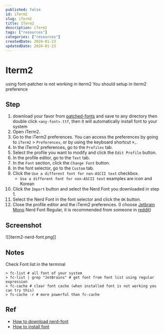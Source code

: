 ```yaml
---
published: false
id: iTerm2
slug: iTerm2
title: ITerm2
description: iTerm2
tags: ["resources"]
categories: ["resources"]
createdDate: 2024-01-23
updatedDate: 2024-01-23
---
```


# Iterm2

using font-patcher is not working in iterm2
You should setup in iterm2 preference

## Step
1. download your favor from [patched-fonts](https://github.com/ryanoasis/nerd-fonts/tree/master/patched-fonts) and save to any directory then double click `<any-font>.ttf`, then it will automatically install font to your system
2.  Open iTerm2.
3.  Go to the iTerm2 preferences. You can access the preferences by going to `iTerm2` > `Preferences`, or by using the keyboard shortcut `⌘,`.
4.  In the iTerm2 preferences, go to the `Profiles` tab.
5.  Select the profile you want to modify and click the `Edit Profile` button.
6.  In the profile editor, go to the `Text` tab.
7.  In the `Font` section, click the `Change Font` button.
8.  In the font selector, go to the `Custom` tab.
9.  Click the `Use a different font for non-ASCII text` checkbox.
	- `Use a different font for non-ASCII text` examples are icon and Korean
10.  Click the `Import` button and select the Nerd Font you downloaded in step 1.
11.  Select the Nerd Font in the font selector and click the `OK` button.
12.  Close the profile editor and the iTerm2 preferences.
(I choose [Jetbrain Mono](https://github.com/ryanoasis/nerd-fonts/blob/master/patched-fonts/JetBrainsMono/Ligatures/Regular/complete/JetBrains%20Mono%20Nerd%20Font%20Complete%20Mono%20Regular.ttf) Nerd Font Regular, it is recommended from someone in [reddit](https://www.reddit.com/r/linuxquestions/comments/kz8d27/what_is_your_favorite_nerd_font_if_any/))

## Screenshot
![[iterm2-nerd-font.png]]

## Notes
Check Font list in the terminal
```shell
> fc-list # all font of your system
> fc-list | grep "JetBrains" # get font from font list using regular expression
> fc-cache # clear font cache (when installed font is not working you can try this) 
> fc-cache -r # more powerful than fc-cache
```


## Ref
- [How to download nerd-font](https://www.chiarulli.me/Linux/05-nerd-fonts/)
- [How to install font](https://www.youtube.com/watch?v=LJ7CEhnS0OM)

